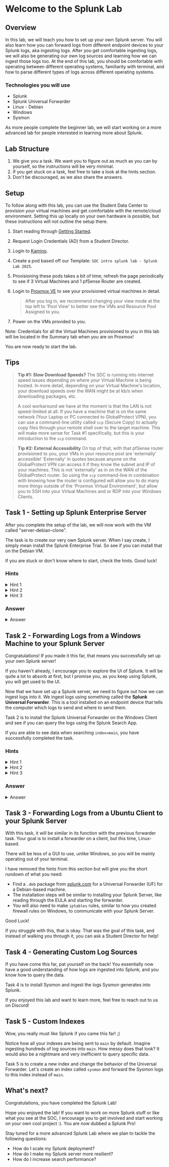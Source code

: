 # Welcome to the Splunk Lab

## Overview

In this lab, we will teach you how to set up your own Splunk server. You will also learn how you can forward logs from different endpoint devices to your Splunk logs, aka ingesting logs. After you get comfortable ingesting logs, we will also be generating our own log sources and learning how we can ingest those logs too. At the end of this lab, you should be comfortable with operating between different operating systems, familiarity with terminal, and how to parse different types of logs across different operating systems.

### Technologies you will use

- Splunk
- Splunk Universal Forwarder
- Linux - Debian
- Windows
- Sysmon

As more people complete the beginner lab, we will start working on a more advanced lab for people interested in learning more about Splunk.

## Lab Structure

1.  We give you a task. We want you to figure out as much as you can by yourself, so the instructions will be very minimal.
2.  If you get stuck on a task, feel free to take a look at the hints section.
3.  Don't be discouraged, as we also share the answers.

## Setup

To follow along with this lab, you can use the Student Data Center to provision your virtual machines and get comfortable with the remote/cloud environment. Setting this up locally on your own hardware is possible, but these instructions will not outline the setup there.

1.  Start reading through [Getting Started](https://wiki.cppsoc.xyz/en/latest/getting_started.html).

2.  Request Login Credentials (AD) from a Student Director.

3.  Login to [Kamino](https://kamino.sdc.cpp).

4.  Create a pod based off our Template: `SOC intro splunk lab - Splunk Lab 2025`.

5.  Provisioning these pods takes a bit of time; refresh the page periodically to see if 3 Virtual Machines and 1 pfSense Router are created.

6.  Login to [Proxmox VE](https://proxmox.sdc.cpp) to see your provisioned virtual machines in detail.

    > After you log in, we recommend changing your view mode at the top left to 'Pool View' to better see the VMs and Resource Pool Assigned to you.

7.  Power on the VMs provided to you.

Note: Credentials for all the Virtual Machines provisioned to you in this lab will be located in the Summary tab when you are on Proxmox!

You are now ready to start the lab.

## Tips

> **Tip #1: Slow Download Speeds?**
> The SDC is running into internet speed issues depending on where your Virtual Machine is being hosted. In more detail, depending on your Virtual Machine's location, your download speeds over the WAN might be at kb/s when downloading packages, etc.
>
> A cool workaround we have at the moment is that the LAN is not speed-limited at all. If you have a machine that is on the same network (Your Laptop or PC connected to GlobalProtect VPN), you can use a command-line utility called `scp` (Secure Copy) to actually copy files through your remote shell over to the target machine. This will make more sense for Task #1 specifically, but this is your introduction to the `scp` command.

> **Tip #2: External Accessibility**
> On top of that, with that pfSense router provisioned to you, your VMs in your resource pool are 'externally' accessible! 'Externally' in quotes because anyone on the GlobalProtect VPN can access it if they know the subnet and IP of your machines. This is not 'externally' as in on the WAN of the GlobalProtect router. So using the `scp` command-line in combination with knowing how the router is configured will allow you to do many more things outside of the 'Proxmox Virtual Environment', but allow you to SSH into your Virtual Machines and or RDP into your Windows Clients.


## Task 1 - Setting up Splunk Enterprise Server

After you complete the setup of the lab, we will now work with the VM called "server-debian-clone".

The task is to create our very own Splunk server. When I say create, I simply mean install the Splunk Enterprise Trial. So see if you can install that on the Debian VM.

If you are stuck or don't know where to start, check the hints. Good luck!

### Hints

<details>
<summary>Hint 1</summary>
You can download the installer at https://www.splunk.com/.
You will need a Splunk account.
</details>

<details>
<summary>Hint 2</summary>
We need a way to install the package we just downloaded. In Debian, we can use the `dpkg` command to install packages.
</details>

<details>
<summary>Hint 3</summary>
Just because you installed it doesn't mean it's running.
</details>

### Answer
<details>
<summary>Answer</summary>
<details>
<summary>You sure?</summary>

1.  **Download the Splunk Enterprise Trial:**
    Use the following command to download the installer:
    ```bash
    wget -O splunk-9.2.1-78803f08aabb-linux-2.6-amd64.deb "https://download.splunk.com/products/splunk/releases/9.2.1/linux/splunk-9.2.1-78803f08aabb-linux-2.6-amd64.deb"
    ```
    > **Note on slow downloads:** If `wget` is slow, you can download the file on your local machine and use `scp` to transfer it to your VM. For example:
    > ```bash
    > scp ./splunk-9.2.1-78803f08aabb-linux-2.6-amd64.deb root@172.16.x.xxx:/path/on/vm
    > ```

2.  **Install the package:**
    Navigate to the directory where you downloaded the file and run:
    ```bash
    dpkg -i splunk-9.2.1-78803f08aabb-linux-2.6-amd64.deb
    ```

3.  **Start Splunk:**
    Change to the Splunk binary directory and start the service:
    ```bash
    cd /opt/splunk/bin
    ./splunk start
    ```
    You will be prompted to accept the license and create an administrator account.

4.  **Access Splunk Web:**
    You can access the Web Browser through one of two ways, opening up through one of the two other 'client' VMs or on your device (whilst connected to GlobalProtect)
    Open a web browser on your VM and go to `http://<IP Address Internal/External>:8000`. Log in with the credentials you just created.
    *Hint: For external, look up NAT 1-1 and your might need to remote into your pfSense Router!*
</details>
</details>

## Task 2 - Forwarding Logs from a Windows Machine to your Splunk Server

Congratulations! If you made it this far, that means you successfully set up your own Splunk server!

If you haven't already, I encourage you to explore the UI of Splunk. It will be quite a lot to absorb at first, but I promise you, as you keep using Splunk, you will get used to the UI.

Now that we have set up a Splunk server, we need to figure out how we can ingest logs into it. We ingest logs using something called the **Splunk Universal Forwarder**. This is a tool installed on an endpoint device that tells the computer which logs to send and where to send them.

Task 2 is to install the Splunk Universal Forwarder on the Windows Client and see if you can query the logs using the Splunk Search App.

If you are able to see data when searching `index=main`, you have successfully completed the task.

### Hints

<details>
<summary>Hint 1</summary>
You can also download the Splunk Universal Forwarder at https://www.splunk.com/.
You will need a Splunk account.
</details>

<details>
<summary>Hint 2</summary>
Did you configure your Splunk server to listen?
Did you open up firewall ports?
</details>

<details>
<summary>Hint 3</summary>
When you install the Splunk Universal Forwarder, in the customize option, make sure you are installing with the local account. Using a virtual account may not send logs due to permission issues.
</details>

### Answer

<details>
<summary>Answer</summary>
<details>
<summary>You sure?</summary>

1.  **Download the Splunk Universal Forwarder:**
    You can either log into the Splunk website with your account and download the Windows version, or use this command:
    ```powershell
    Invoke-WebRequest -Uri "https://download.splunk.com/products/universalforwarder/releases/9.2.1/windows/splunkforwarder-9.2.1-78803f08aabb-x64-release.msi" -OutFile splunkforwarder-9.2.1-78803f08aabb-x64-release.msi
    ```

2.  **Install the Forwarder:**
    - Navigate to the folder where you downloaded the file and run the `.msi` installer.
    - Agree to the license and install using custom options.
    - Make sure to choose the **local account** option.
    - Select any logs you want to forward.
    - Input the IP address of the Splunk server and use the default ports.

3.  **Configure Firewall:**
    - Open up Windows Firewall and create outbound rules for TCP and UDP for ports `8089` and `9997`.

4.  **Configure Splunk Server:**
    - On your Splunk Server, log in and go to `Settings` -> `Forwarding and Receiving`.
    - Under the "Receive Data" section, click on `+Add New`.
    - Enter `9997` as the listening port and save.

5.  **Verify Data Ingestion:**
    - Go to your Splunk Search Head and search `index=main`.
    - You should see data in this index after a few minutes.

</details>
</details>

## Task 3 - Forwarding Logs from a Ubuntu Client to your Splunk Server

With this task, it will be similar in its function with the previous forwarder task. Your goal is to install a forwarder on a client, but this time, Linux-based.

There will be less of a GUI to use, unlike Windows, so you will be mainly operating out of your terminal.

I have removed the hints from this section but will give you the short rundown of what you need:

-   Find a `.deb` package from [splunk.com](https://download.splunk.com) for a Universal Forwarder (UF) for a Debian-based machine.
-   The installation steps will be similar to installing your Splunk Server, like reading through the EULA and starting the forwarder.
-   You will also need to make `iptables` rules, similar to how you created firewall rules on Windows, to communicate with your Splunk Server.

Good Luck!

If you struggle with this, that is okay. That was the goal of this task, and instead of walking you through it, you can ask a Student Director for help!

## Task 4 - Generating Custom Log Sources

If you have come this far, pat yourself on the back! You essentially now have a good understanding of how logs are ingested into Splunk, and you know how to query the data.

Task 4 is to install Sysmon and ingest the logs Sysmon generates into Splunk.

If you enjoyed this lab and want to learn more, feel free to reach out to us on Discord!

## Task 5 - Custom Indexes

Wow, you really must like Splunk if you came this far! ;)

Notice how all your indexes are being sent to `main` by default. Imagine ingesting hundreds of log sources into `main`. How messy does that look? It would also be a nightmare and very inefficient to query specific data.

Task 5 is to create a new index and change the behavior of the Universal Forwarder. Let's create an index called `sysmon` and forward the Sysmon logs to this index instead of `main`.

## What's next?

Congratulations, you have completed the Splunk Lab!

Hope you enjoyed the lab! If you want to work on more Splunk stuff or like what you see at the SOC, I encourage you to get involved and start working on your own cool project :). You are now dubbed a Splunk Pro!

Stay tuned for a more advanced Splunk Lab where we plan to tackle the following questions:

-   How do I scale my Splunk deployment?
-   How do I make my Splunk server more resilient?
-   How do I increase search performance?
